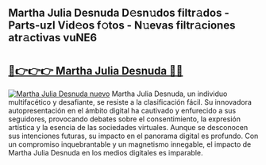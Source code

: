 ## Martha Julia Desnuda D𝚎sn𝚞dos filtr𝚊dos - Parts-uzI Vid𝚎os f𝚘tos - N𝚞evas filtr𝚊ciones atr𝚊ctivas vuNE6

# <h2><a href="http://mbe62wa.tromn.icu/?c=Martha+Julia+Desnuda">🔗👉👉👉 Martha Julia Desnuda 🔗🔗</a></h2>

[![Martha Julia Desnuda nuevo](https://i.imgur.com/pEAQMta.gif)](http://mbe62wa.tromn.icu/?c=Martha+Julia+Desnuda)
Martha Julia Desnuda, un individuo multifacético y desafiante, se resiste a la clasificación fácil. Su innovadora autopresentación en el ámbito digital ha cautivado y enfurecido a sus seguidores, provocando debates sobre el consentimiento, la expresión artística y la esencia de las sociedades virtuales. Aunque se desconocen sus intenciones futuras, su impacto en el panorama digital es profundo. Con un compromiso inquebrantable y un magnetismo innegable, el impacto de Martha Julia Desnuda en los medios digitales es imparable.
